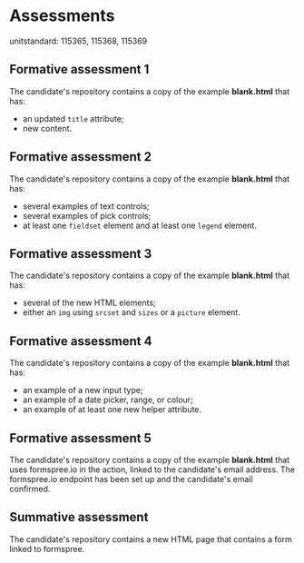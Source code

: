 # Assessments

unitstandard: 115365, 115368, 115369

## Formative assessment 1

The candidate's repository contains a copy of the example **blank.html** that has:

* an updated `title` attribute;
* new content.

## Formative assessment 2

The candidate's repository contains a copy of the example **blank.html** that has:

* several examples of text controls;
* several examples of pick controls;
* at least one `fieldset` element and at least one `legend` element.

## Formative assessment 3

The candidate's repository contains a copy of the example **blank.html** that has:

* several of the new HTML elements;
* either an `img` using `srcset` and `sizes` or a `picture` element.

## Formative assessment 4

The candidate's repository contains a copy of the example **blank.html** that has:

* an example of a new input type;
* an example of a date picker, range, or colour;
* an example of at least one new helper attribute.

## Formative assessment 5

The candidate's repository contains a copy of the example **blank.html** that uses formspree.io in the action, linked to the candidate's email address. The formspree.io endpoint has been set up and the candidate's email confirmed.

## Summative assessment

The candidate's repository contains a new HTML page that contains a form linked to formspree.
